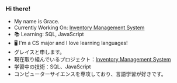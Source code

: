 ### Hi there!
- My name is Grace.
- Currently Working On: [Inventory Management System](https://tgs8717.github.io/IMS_basic/)
- 📚 Learning: SQL, JavaScript
- 🖥️ I'm a CS major and I love learning languages!
- グレイスと申します。
- 現在取り組んでいるプロジェクト：[Inventory Management System](https://tgs8717.github.io/IMS_basic/)
- 学習中の技術：SQL、JavaScript
- コンピューターサイエンスを専攻しており、言語学習が好きです。

<!--
**tgs8717/tgs8717** is a ✨ _special_ ✨ repository because its `README.md` (this file) appears on your GitHub profile.

Here are some ideas to get you started:

- 🔭 I’m currently working on ...
- 🌱 I’m currently learning ...
- 👯 I’m looking to collaborate on ...
- 🤔 I’m looking for help with ...
- 💬 Ask me about ...
- 📫 How to reach me: ...
- 😄 Pronouns: ...
- ⚡ Fun fact: ...
-->
